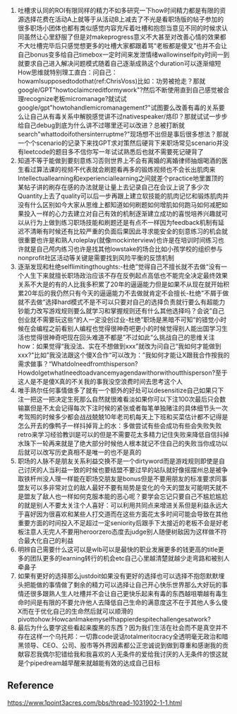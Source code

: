 
1. 吐槽求认同的ROI有限同样的精力不如多研究一下how时间精力都是有限的资源选择花费在活动A上就等于从活动B上减去了不光是看职场版的帖子参加的很多职场小团体也都有类似感觉内容充斥着吐槽和抱怨当意见不同的时候求认同虽然让心里舒服了但是对makeprogress意义不大甚至对改善心情的效果都不大吐槽完毕后只感觉想更多的吐槽大家都跟着骂“老板都是傻叉”也并不会让自己bonus变多给自己timebox一定时间来发泄情绪wallowinselfpity时间一到就要求自己进入解决问题模式随着自己逐渐成熟这个duration可以逐渐缩短How思维就特别理工直白：问自己：howamIsupposedtodothat(ref:ChrisVoss)比如：功劳被抢走？那就google/GPT"howtoclaimcreditformywork"?然后不断使用直到自己感觉被合理recognize老板micromanage?就试试google/gpt"howtohandlemicromanagement?"试图要么改善有毒的关系要么让自己从有毒关系中解脱感觉讲不过nativespeaker/烙印？那就试试一步步给自己debug到底为什么讲不过哪里还可以改进？总被打断就search"whattodoifothersinterruptme?"现场想不出但是事后很多想法？那就一个个scenario的记录下来找GPT求对策然后硬背下来职场常见scenario并没有leetcode的题目多不信你写一年试试熟悉后也就不需要死记硬背了
2. 知道不等于能做到要刻意练习否则世界上不会有离婚的离婚律师抽烟喝酒的医生看过算法课的视频不代表就会刷题看再多的锻炼视频也不会长出肌肉来Intellectuallearning和experienciallearning之间就差个practice地里置顶的某帖子讲的刷存在感的办法就是让量上去记录自己在会议上说了多少次Quantity上去了quality可以后一步再跟上建立软技能的肌肉记忆和锻炼肌肉并没有什么区别如今大家从思维上都知道如何刷题如何增肌如何跑马如何减肥如果投入一样的心力去建立对自己有效的机制逐渐建立成功的喜悦培养兴趣就可以从行为上做到练习职场技能和刷题还是有点不一样因为feedback机制有延迟不清晰有时候还有比较严重的负面后果因此寻求能安全的刻意练习的机会就很重要也许是和熟人roleplay(就像mockinterview)也许是在培训时间练习也许就是自己颅内练习也许是找其他lowstake的场合比如小孩学校的组织参与nonprofit社区活动等关键是需要找到风险平衡的反馈机制
3. 逐渐发现和杜绝selflimitingthoughts:-杜绝”觉得自己不擅长就不去做“没有一个人生下来就擅长职场政治应该不存在反例起点高低也不能完全决定最终效果关系不大是的有的人比我多积累了20年的逼逼能力但是如果不从现在就开始积累20年后的我仍然只有今天的逼逼能力不去做就肯定不会擅长-杜绝”不屑于做就不去做“选择hard模式不是不可以只要对自己的选择负责就行要么有超能力钞能力改写游戏规则要么就学习和掌握规则还有什么其他选择吗？会说”自己创业就不需要玩这些“的人一定没创过业-杜绝”职场是黑暗不可知“的错觉小时候在会编程之前看别人编程也觉得很神奇吧更小的时候觉得别人能出国学习生活也觉得很神奇吧现在回头难道不都是”不过如此“么挑战自己的思维关注how：如果觉得“我没法、实在不想做到xxx”就改为问自己“我如何才能做到xxx?"比如”我没法跟这个傻X合作“可以改为：”我如何才能让X跟我合作按我的需求做事？“WhatdoIneedfromthisperson?HowdoIgetwhatIneedtoadvancemyagendawithorwithoutthisperson?至于这人是不是傻X真的不关我的事我没空浪费时间去思考这个人
4. 唯手熟尔任何事情做多了就有一个额外的好处可以desensitize自己如果只下注一把这一把决定生死那么自然就很难看淡如果你可以下注100次最后只会数输赢但是不太会记得每次下注时候的紧张或者每笔单独赌注的具体细节头一次考驾照的时候多少都会战战兢兢10年老司机每天上下班和买菜估计都不记得是怎么开去的像鸭子一样抖掉背上的水：多做尝试有些会成功有些会失败失败retro来学习经验教训是可以的但是不需要花太多精力记住失败来降低自信抖掉水珠下一轮再来就是了绝大部分时候他人根本就记不住自己的失败当你成功以后就可以改写历史真相不是唯一的也不是真的
5. 职场的人脉不是朋友关系利益交换不是一个dirtyword而是游戏规则即使是自己讨厌的人当利益一致的时候也要结盟不要过早的站队就好像摇摆州总是被争取铁杆州没人理一样能在职场交朋友是bonus但是不要用朋友的标准要求同事盟友可以多非常对立的敌人最好不要有局势是变化的今天的盟友可能明天就不是盟友了敌人也一样如何克服本能的恶心呢？要学会忘记只要自己不尴尬尴尬的就是别人不要太关注个人喜好：可以利用共同点来增进关系但是利益永远大于喜好因为很喜欢和某些人打交道而在这些方面花太多时间可能会导致在其他重要方面的时间投入不足超过一定seniority后跟手下太接近的老板不会是好老板注意人无完人不要用heroorzero态度去judge别人随便树敌因为这样做不符合最大化自己的利益
6. 明辨自己需要什么这可以是wlb可以是最快的职业发展更多的钱更高的title更多的团队更多的learning转行的机会etc自己心里越清楚就越少走弯路和被别人牵鼻子
7. 如果有更好的选择那么justdoit如果没有更好的选择也可以选择不抱怨默默埋头把能做的事情做了剩余的精力可以选择让自己开心快乐世界那么大好玩的事情还很多跟熟人生人吐槽并不会让自己更快乐起来有毒的东西越咀嚼越有毒生命时间是有限的不要允许他人去降低自己生命的满意度这不在于其他人多么傻X而在于优化自己的生命然后就可以顺滑的pivottohow:HowcanImakemyselfhappierdespitechallengesatwork?
8. 最后为什么要学这些看起来腹黑的东西？因为我们生活在社会而不是真空并不存在这样一个乌托邦：一切靠code说话totalmeritocracy全透明毫无政治和暗黑领导、CEO、公司、股市等外界因素都公正忠诚说到做到尊重和感谢我的贡献容忍我偶尔犯错给我和我喜欢的人无条件的爱给我讨厌的人无条件的恨这就是个pipedream越早醒来就越能有效的达成自己目标


## Reference
https://www.1point3acres.com/bbs/thread-1031902-1-1.html